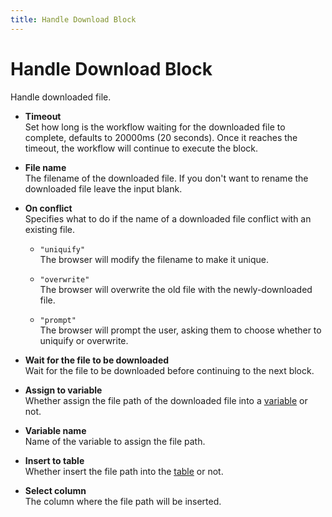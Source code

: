 ```yaml
---
title: Handle Download Block
---
```


# Handle Download Block

Handle downloaded file.

- **Timeout** <br>
	Set how long is the workflow waiting for the downloaded file to complete, defaults to 20000ms (20 seconds). Once it reaches the timeout, the workflow will continue to execute the block.

- **File name** <br>
	The filename of the downloaded file. If you don't want to rename the downloaded file leave the input blank.

- **On conflict** <br>
	Specifies what to do if the name of a downloaded file conflict with an existing file.
	- `"uniquify"` <br>
		The browser will modify the filename to make it unique.
	
	- `"overwrite"` <br>
		The browser will overwrite the old file with the newly-downloaded file.
	
	- `"prompt"` <br>
		The browser will prompt the user, asking them to choose whether to uniquify or overwrite.

- **Wait for the file to be downloaded** <br>
	Wait for the file to be downloaded before continuing to the next block.

- **Assign to variable** <br>
	Whether assign the file path of the downloaded file into a [variable](../workflow/variables.md) or not.

- **Variable name** <br>
	Name of the variable to assign the file path.

- **Insert to table** <br>
	Whether insert the file path into the [table](../workflow/table.md) or not.

- **Select column** <br>
	The column where the file path will be inserted.